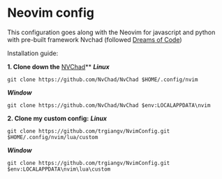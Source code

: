 # Neovim config

This configuration goes along with the Neovim for javascript and python with pre-built framework Nvchad
(followed [Dreams of Code](https://youtube.com/@dreamsofcode))

Installation guide:

**1. Clone down the** [NVChad](https://nvchad.com)**
***Linux***
```
git clone https://github.com/NvChad/NvChad $HOME/.config/nvim
```
***Window***
```
git clone https://github.com/NvChad/NvChad $env:LOCALAPPDATA\nvim
```

**2. Clone my custom config:**
***Linux***
```
git clone https://github.com/trgiangv/NvimConfig.git $HOME/.config/nvim/lua/custom
```
***Window***
```
git clone https://github.com/trgiangv/NvimConfig.git $env:LOCALAPPDATA\nvim\lua\custom
```

